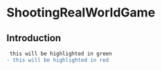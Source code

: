 # ShootingRealWorldGame

## Introduction

```diff
 this will be highlighted in green
- this will be highlighted in red
```

